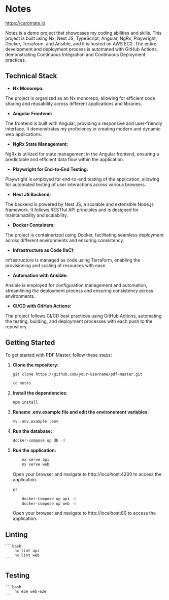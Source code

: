 # Notes
https://cardmate.io

Notes is a demo project that showcases my coding abilities and skills. This project is built using Nx, Nest JS, TypeScript, Angular, NgRx, Playwright, Docker, Terraform, and Ansible, and it is hosted on AWS EC2. The entire development and deployment process is automated with GitHub Actions, demonstrating Continuous Integration and Continuous Deployment practices.

## Technical Stack

- **Nx Monorepo:** 

The project is organized as an Nx monorepo, allowing for efficient code sharing and reusability across different applications and libraries.

- **Angular Frontend:** 

The frontend is built with Angular, providing a responsive and user-friendly interface. It demonstrates my proficiency in creating modern and dynamic web applications.

- **NgRx State Management:** 

NgRx is utilized for state management in the Angular frontend, ensuring a predictable and efficient data flow within the application.

- **Playwright for End-to-End Testing:** 

Playwright is employed for end-to-end testing of the application, allowing for automated testing of user interactions across various browsers.

- **Nest JS Backend:** 

The backend is powered by Nest JS, a scalable and extensible Node.js framework. It follows RESTful API principles and is designed for maintainability and scalability.

- **Docker Containers:** 

The project is containerized using Docker, facilitating seamless deployment across different environments and ensuring consistency.

- **Infrastructure as Code (IaC):** 

Infrastructure is managed as code using Terraform, enabling the provisioning and scaling of resources with ease.

- **Automation with Ansible:** 

Ansible is employed for configuration management and automation, streamlining the deployment process and ensuring consistency across environments.

- **CI/CD with GitHub Actions:** 

The project follows CI/CD best practices using GitHub Actions, automating the testing, building, and deployment processes with each push to the repository.


## Getting Started

To get started with PDF Master, follow these steps:

1. **Clone the repository:**
    ```bash
    git clone https://github.com/your-username/pdf-master.git
    
    cd notes

2. **Install the dependencies:**
   ```bash
   npm install

3. **Rename .env.example file and edit the environement variables:**
   ```bash
   mv .env.example .env

4. **Run the database:**
   ```bash
   docker-compose up db -d 

4. **Run the application:**

    ```bash
        nx serve api
        nx serve web
    ```
    Open your browser and navigate to http://localhost:4200 to access the application.
    
    or

    ```bash
        docker-compose up api -d
        docker-compose up web -d
    ```

    Open your browser and navigate to http://localhost:80 to access the application.

## Linting

    ```bash
        nx lint api
        nx lint web
    ```

## Testing

    ```bash
        nx e2e web-e2e
    ```